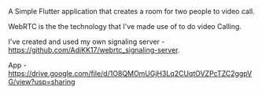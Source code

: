 A Simple Flutter application that creates a room for two people to video call.

WebRTC is the the technology that I've made use of to do video Calling.

I've created and used my own signaling server - https://github.com/AdiKK17/webrtc_signaling-server.

App - https://drive.google.com/file/d/1O8QMOmUGjH3Lq2CUqtOVZPcTZC2ggpVG/view?usp=sharing


